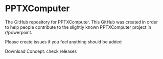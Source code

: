 # PPTXComputer
The GitHub repository for PPTXComputer.
This GitHub was created in order to help people contribute to the slightly known PPTXComputer project in r/powerpoint.

Please create issues if you feel anything should be added

Download Concept: check releases
